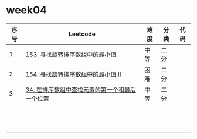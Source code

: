 # week04

| 序号 | Leetcode                                                     | 难度 | 分类 | 代码 |
| ---- | ------------------------------------------------------------ | ---- | ---- | ---- |
| 1    | [153. 寻找旋转排序数组中的最小值](https://leetcode-cn.com/problems/find-minimum-in-rotated-sorted-array/) | 中等 | 二分 |      |
| 2    | [154. 寻找旋转排序数组中的最小值 II](https://leetcode-cn.com/problems/find-minimum-in-rotated-sorted-array-ii/) | 困难 | 二分 |      |
| 3    | [34. 在排序数组中查找元素的第一个和最后一个位置](https://leetcode-cn.com/problems/find-first-and-last-position-of-element-in-sorted-array/) | 中等 | 二分 |      |
|      |                                                              |      |      |      |
|      |                                                              |      |      |      |
|      |                                                              |      |      |      |
|      |                                                              |      |      |      |
|      |                                                              |      |      |      |
|      |                                                              |      |      |      |
|      |                                                              |      |      |      |
|      |                                                              |      |      |      |
|      |                                                              |      |      |      |
|      |                                                              |      |      |      |
|      |                                                              |      |      |      |
|      |                                                              |      |      |      |
|      |                                                              |      |      |      |